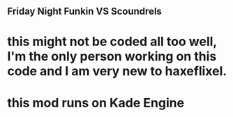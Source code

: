 ## Friday Night Funkin VS Scoundrels
# this might not be coded all too well, I'm the only person working on this code and I am very new to haxeflixel.
# this mod runs on Kade Engine